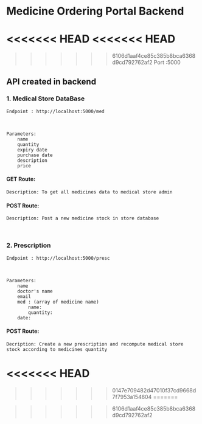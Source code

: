 # Medicine Ordering Portal Backend
<<<<<<< HEAD
<<<<<<< HEAD
=======
>>>>>>> 6106d1aaf4ce85c385b8bca6368d9cd792762af2
Port :5000
## API created in backend
### 1. Medical Store DataBase
    Endpoint : http://localhost:5000/med
<br>

    Parameters:
        name
        quantity
        expiry date
        purchase date
        description
        price
#### GET Route:
    Description: To get all medicines data to medical store admin 
    

#### POST Route:
    Description: Post a new medicine stock in store database
<br>

### 2. Prescription 

    Endpoint : http://localhost:5000/presc
<br>

    Parameters:
        name
        doctor's name
        email
        med : (array of medicine name)
            name:
            quantity:
        date:
#### POST Route:
    Decription: Create a new prescription and recompute medical store stock according to medicines quantity 

<<<<<<< HEAD
=======
>>>>>>> 0147e709482d47010f37cd9668d7f7953a154804
=======



>>>>>>> 6106d1aaf4ce85c385b8bca6368d9cd792762af2
